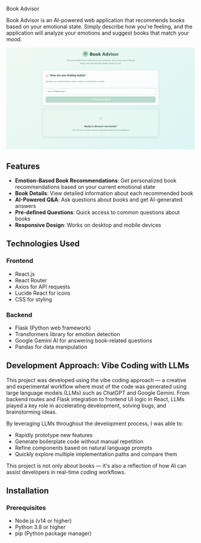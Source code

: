 Book Advisor

Book Advisor is an AI-powered web application that recommends books based on your emotional state. Simply describe how you're feeling, and the application will analyze your emotions and suggest books that match your mood.

![Home Page](/emotion-book-recommender/images/home_page.png)

## Features

- **Emotion-Based Book Recommendations**: Get personalized book recommendations based on your current emotional state
- **Book Details**: View detailed information about each recommended book
- **AI-Powered Q&A**: Ask questions about books and get AI-generated answers
- **Pre-defined Questions**: Quick access to common questions about books
- **Responsive Design**: Works on desktop and mobile devices

## Technologies Used

### Frontend

- React.js
- React Router
- Axios for API requests
- Lucide React for icons
- CSS for styling

### Backend

- Flask (Python web framework)
- Transformers library for emotion detection
- Google Gemini AI for answering book-related questions
- Pandas for data manipulation

## Development Approach: Vibe Coding with LLMs

This project was developed using the vibe coding approach — a creative and experimental workflow where most of the code was generated using large language models (LLMs) such as ChatGPT and Google Gemini. From backend routes and Flask integration to frontend UI logic in React, LLMs played a key role in accelerating development, solving bugs, and brainstorming ideas.

By leveraging LLMs throughout the development process, I was able to:

- Rapidly prototype new features
- Generate boilerplate code without manual repetition
- Refine components based on natural language prompts
- Quickly explore multiple implementation paths and compare them

This project is not only about books — it's also a reflection of how AI can assist developers in real-time coding workflows.

## Installation

### Prerequisites

- Node.js (v14 or higher)
- Python 3.8 or higher
- pip (Python package manager)
